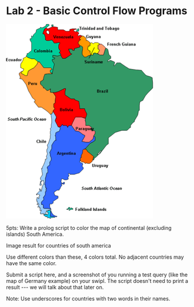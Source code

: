 # Lab 2 - Basic Control Flow Programs

![Map of South America](./map.gif)

5pts: Write a prolog script to color the map of continental (excluding islands) South America.

Image result for countries of south america

Use different colors than these, 4 colors total. No adjacent countries may have the same color.

Submit a script here, and a screenshot of you running a test query (like the map of Germany example) on your swipl. The script doesn't need to print a result --- we will talk about that later on.

Note: Use underscores for countries with two words in their names.

